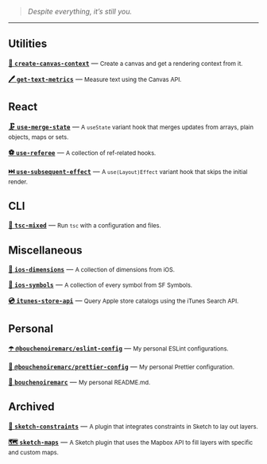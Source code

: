> _Despite everything, it’s still you._

---

## Utilities

**[🎨 `create-canvas-context`](https://github.com/bouchenoiremarc/create-canvas-context)** — <small>Create a canvas and get a rendering context from it.</small>

**[🖊️ `get-text-metrics`](https://github.com/bouchenoiremarc/get-text-metrics)** — <small>Measure text using the Canvas API.</small>

## React

**[🗜️ `use-merge-state`](https://github.com/bouchenoiremarc/use-merge-state)** — <small>A `useState` variant hook that merges updates from arrays, plain objects, maps or sets.</small>

**[⚽ `use-referee`](https://github.com/bouchenoiremarc/use-referee)** — <small>A collection of ref-related hooks.</small>

**[⏭️ `use-subsequent-effect`](https://github.com/bouchenoiremarc/use-subsequent-effect)** — <small>A `use(Layout)Effect` variant hook that skips the initial render.</small>

## CLI

**[📠 `tsc-mixed`](https://github.com/bouchenoiremarc/tsc-mixed)** — <small>Run `tsc` with a configuration and files.</small>

## Miscellaneous

**[📏 `ios-dimensions`](https://github.com/bouchenoiremarc/ios-dimensions)** — <small>A collection of dimensions from iOS.</small>

**[🔣 `ios-symbols`](https://github.com/bouchenoiremarc/ios-symbols)** — <small>A collection of every symbol from SF Symbols.</small>

**[💿 `itunes-store-api`](https://github.com/bouchenoiremarc/itunes-store-api)** — <small>Query Apple store catalogs using the iTunes Search API.</small>

## Personal

**[☂️ `@bouchenoiremarc/eslint-config`](https://github.com/bouchenoiremarc/eslint-config)** — <small>My personal ESLint configurations.</small>

**[🍭 `@bouchenoiremarc/prettier-config`](https://github.com/bouchenoiremarc/prettier-config)** — <small>My personal Prettier configuration.</small>

**[👋 `bouchenoiremarc`](https://github.com/bouchenoiremarc/bouchenoiremarc)** — <small>My personal README.md.</small>

## Archived

**[📏 `sketch-constraints`](https://github.com/bouchenoiremarc/sketch-constraints)** — <small>A plugin that integrates constraints in Sketch to lay out layers.</small>

**[🗺 `sketch-maps`](https://github.com/bouchenoiremarc/sketch-maps)** — <small>A Sketch plugin that uses the Mapbox API to fill layers with specific and custom maps.</small>

